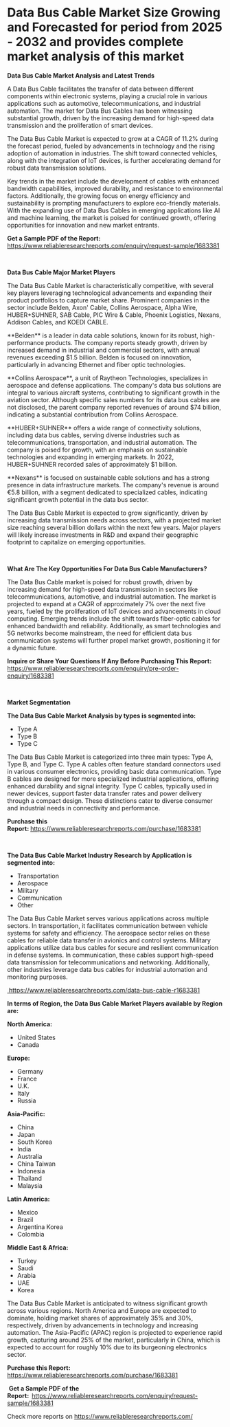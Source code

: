 <p><h1>Data Bus Cable Market Size Growing and Forecasted for period from 2025 - 2032 and provides complete market analysis of this market</h1></p><p><strong>Data Bus Cable Market Analysis and Latest Trends</strong></p>
<p><p>A Data Bus Cable facilitates the transfer of data between different components within electronic systems, playing a crucial role in various applications such as automotive, telecommunications, and industrial automation. The market for Data Bus Cables has been witnessing substantial growth, driven by the increasing demand for high-speed data transmission and the proliferation of smart devices. </p><p>The Data Bus Cable Market is expected to grow at a CAGR of 11.2% during the forecast period, fueled by advancements in technology and the rising adoption of automation in industries. The shift toward connected vehicles, along with the integration of IoT devices, is further accelerating demand for robust data transmission solutions. </p><p>Key trends in the market include the development of cables with enhanced bandwidth capabilities, improved durability, and resistance to environmental factors. Additionally, the growing focus on energy efficiency and sustainability is prompting manufacturers to explore eco-friendly materials. With the expanding use of Data Bus Cables in emerging applications like AI and machine learning, the market is poised for continued growth, offering opportunities for innovation and new market entrants.</p></p>
<p><strong>Get a Sample PDF of the Report:&nbsp;</strong> <a href="https://www.reliableresearchreports.com/enquiry/request-sample/1683381?utm_campaign=2478&utm_medium=2&utm_source=Github&utm_content=ia&utm_term=15022025&utm_id=data-bus-cable">https://www.reliableresearchreports.com/enquiry/request-sample/1683381</a></p>
<p>&nbsp;</p>
<p><strong>Data Bus Cable Major Market Players</strong></p>
<p><p>The Data Bus Cable Market is characteristically competitive, with several key players leveraging technological advancements and expanding their product portfolios to capture market share. Prominent companies in the sector include Belden, Axon' Cable, Collins Aerospace, Alpha Wire, HUBER+SUHNER, SAB Cable, PIC Wire & Cable, Phoenix Logistics, Nexans, Addison Cables, and KOEDI CABLE.</p><p>**Belden** is a leader in data cable solutions, known for its robust, high-performance products. The company reports steady growth, driven by increased demand in industrial and commercial sectors, with annual revenues exceeding $1.5 billion. Belden is focused on innovation, particularly in advancing Ethernet and fiber optic technologies.</p><p>**Collins Aerospace**, a unit of Raytheon Technologies, specializes in aerospace and defense applications. The company's data bus solutions are integral to various aircraft systems, contributing to significant growth in the aviation sector. Although specific sales numbers for its data bus cables are not disclosed, the parent company reported revenues of around $74 billion, indicating a substantial contribution from Collins Aerospace.</p><p>**HUBER+SUHNER** offers a wide range of connectivity solutions, including data bus cables, serving diverse industries such as telecommunications, transportation, and industrial automation. The company is poised for growth, with an emphasis on sustainable technologies and expanding in emerging markets. In 2022, HUBER+SUHNER recorded sales of approximately $1 billion.</p><p>**Nexans** is focused on sustainable cable solutions and has a strong presence in data infrastructure markets. The company's revenue is around €5.8 billion, with a segment dedicated to specialized cables, indicating significant growth potential in the data bus sector.</p><p>The Data Bus Cable Market is expected to grow significantly, driven by increasing data transmission needs across sectors, with a projected market size reaching several billion dollars within the next few years. Major players will likely increase investments in R&D and expand their geographic footprint to capitalize on emerging opportunities.</p></p>
<p>&nbsp;</p>
<p><strong>What Are The Key Opportunities For Data Bus Cable Manufacturers?</strong></p>
<p><p>The Data Bus Cable market is poised for robust growth, driven by increasing demand for high-speed data transmission in sectors like telecommunications, automotive, and industrial automation. The market is projected to expand at a CAGR of approximately 7% over the next five years, fueled by the proliferation of IoT devices and advancements in cloud computing. Emerging trends include the shift towards fiber-optic cables for enhanced bandwidth and reliability. Additionally, as smart technologies and 5G networks become mainstream, the need for efficient data bus communication systems will further propel market growth, positioning it for a dynamic future.</p></p>
<p><strong>Inquire or Share Your Questions If Any Before Purchasing This Report:</strong> <a href="https://www.reliableresearchreports.com/enquiry/pre-order-enquiry/1683381?utm_campaign=2478&utm_medium=2&utm_source=Github&utm_content=ia&utm_term=15022025&utm_id=data-bus-cable">https://www.reliableresearchreports.com/enquiry/pre-order-enquiry/1683381</a></p>
<p>&nbsp;</p>
<p><strong>Market Segmentation</strong></p>
<p><strong>The Data Bus Cable Market Analysis by types is segmented into:</strong></p>
<p><ul><li>Type A</li><li>Type B</li><li>Type C</li></ul></p>
<p><p>The Data Bus Cable Market is categorized into three main types: Type A, Type B, and Type C. Type A cables often feature standard connectors used in various consumer electronics, providing basic data communication. Type B cables are designed for more specialized industrial applications, offering enhanced durability and signal integrity. Type C cables, typically used in newer devices, support faster data transfer rates and power delivery through a compact design. These distinctions cater to diverse consumer and industrial needs in connectivity and performance.</p></p>
<p><strong>Purchase this Report:&nbsp;</strong><a href="https://www.reliableresearchreports.com/purchase/1683381?utm_campaign=2478&utm_medium=2&utm_source=Github&utm_content=ia&utm_term=15022025&utm_id=data-bus-cable">https://www.reliableresearchreports.com/purchase/1683381</a></p>
<p>&nbsp;</p>
<p><strong>The Data Bus Cable Market Industry Research by Application is segmented into:</strong></p>
<p><ul><li>Transportation</li><li>Aerospace</li><li>Military</li><li>Communication</li><li>Other</li></ul></p>
<p><p>The Data Bus Cable Market serves various applications across multiple sectors. In transportation, it facilitates communication between vehicle systems for safety and efficiency. The aerospace sector relies on these cables for reliable data transfer in avionics and control systems. Military applications utilize data bus cables for secure and resilient communication in defense systems. In communication, these cables support high-speed data transmission for telecommunications and networking. Additionally, other industries leverage data bus cables for industrial automation and monitoring purposes.</p></p>
<p><a href="https://www.reliableresearchreports.com/data-bus-cable-r1683381?utm_campaign=2478&utm_medium=2&utm_source=Github&utm_content=ia&utm_term=15022025&utm_id=data-bus-cable">&nbsp;https://www.reliableresearchreports.com/data-bus-cable-r1683381</a></p>
<p><strong>In terms of Region, the Data Bus Cable Market Players available by Region are:</strong></p>
<p>
    <p> <strong> North America: </strong>
        <ul>
            <li>United States</li>
            <li>Canada</li>
        </ul>
        </p> 
    <p> <strong> Europe: </strong>
        <ul>
            <li>Germany</li>
            <li>France</li>
            <li>U.K.</li>
            <li>Italy</li>
            <li>Russia</li>
        </ul>
        </p> 
    <p> <strong> Asia-Pacific: </strong>
        <ul>
            <li>China</li>
            <li>Japan</li>
            <li>South Korea</li>
            <li>India</li>
            <li>Australia</li>
            <li>China Taiwan</li>
            <li>Indonesia</li>
            <li>Thailand</li>
            <li>Malaysia</li>
        </ul>
        </p> 
    <p> <strong> Latin America: </strong>
        <ul>
            <li>Mexico</li>
            <li>Brazil</li>
            <li>Argentina Korea</li>
            <li>Colombia</li>
        </ul>
        </p> 
    <p> <strong> Middle East & Africa: </strong>
        <ul>
            <li>Turkey</li>
            <li>Saudi</li>
            <li>Arabia</li>
            <li>UAE</li>
            <li>Korea</li>
        </ul>
    </p>
    </p>
<p><p>The Data Bus Cable Market is anticipated to witness significant growth across various regions. North America and Europe are expected to dominate, holding market shares of approximately 35% and 30%, respectively, driven by advancements in technology and increasing automation. The Asia-Pacific (APAC) region is projected to experience rapid growth, capturing around 25% of the market, particularly in China, which is expected to account for roughly 10% due to its burgeoning electronics sector.</p></p>
<p><strong>Purchase this Report: </strong><a href="https://www.reliableresearchreports.com/purchase/1683381?utm_campaign=2478&utm_medium=2&utm_source=Github&utm_content=ia&utm_term=15022025&utm_id=data-bus-cable">https://www.reliableresearchreports.com/purchase/1683381</a></p>
<p>&nbsp;<strong>Get a Sample PDF of the Report:&nbsp;&nbsp;</strong><a href="https://www.reliableresearchreports.com/enquiry/request-sample/1683381?utm_campaign=2478&utm_medium=2&utm_source=Github&utm_content=ia&utm_term=15022025&utm_id=data-bus-cable">https://www.reliableresearchreports.com/enquiry/request-sample/1683381</a></p>
<p><strong></strong></p>
<p>Check more reports on <a href="https://www.reliableresearchreports.com/?utm_campaign=2478&utm_medium=2&utm_source=Github&utm_content=ia&utm_term=15022025&utm_id=data-bus-cable">https://www.reliableresearchreports.com/</a></p>